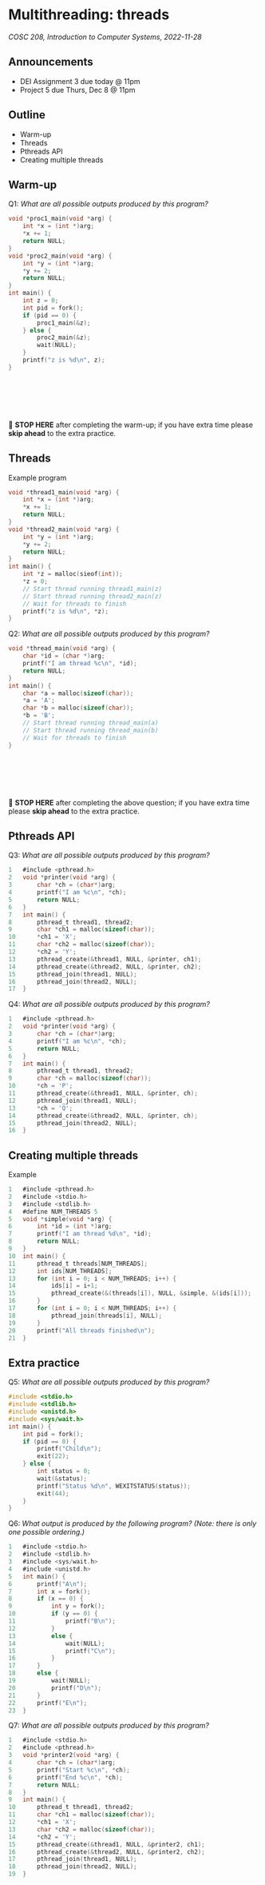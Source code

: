 # Multithreading: threads
_COSC 208, Introduction to Computer Systems, 2022-11-28_

## Announcements
* DEI Assignment 3 due today @ 11pm
* Project 5 due Thurs, Dec 8 @ 11pm 

## Outline
* Warm-up
* Threads
* Pthreads API
* Creating multiple threads

## Warm-up
Q1: _What are all possible outputs produced by this program?_
```C
void *proc1_main(void *arg) {
    int *x = (int *)arg;
    *x += 1;
    return NULL;
}
void *proc2_main(void *arg) {
    int *y = (int *)arg;
    *y += 2;
    return NULL;
}
int main() {
    int z = 0;
    int pid = fork();
    if (pid == 0) {
        proc1_main(&z);
    } else {
        proc2_main(&z);
        wait(NULL);
    }
    printf("z is %d\n", z);
}
```
```






```

🛑 **STOP HERE** after completing the warm-up; if you have extra time please **skip ahead** to the extra practice.

<div style="page-break-after: always;"></div>

## Threads
Example program
```C
void *thread1_main(void *arg) {
    int *x = (int *)arg;
    *x += 1;
    return NULL;
}
void *thread2_main(void *arg) {
    int *y = (int *)arg;
    *y += 2;
    return NULL;
}
int main() {
    int *z = malloc(sieof(int));
    *z = 0;
    // Start thread running thread1_main(z)
    // Start thread running thread2_main(z)
    // Wait for threads to finish
    printf("z is %d\n", *z);
}
```

<div style="page-break-after: always;"></div>

Q2: _What are all possible outputs produced by this program?_
```C
void *thread_main(void *arg) {
    char *id = (char *)arg;
    printf("I am thread %c\n", *id);
    return NULL;
}
int main() {
    char *a = malloc(sizeof(char));
    *a = 'A';
    char *b = malloc(sizeof(char));
    *b = 'B';
    // Start thread running thread_main(a)
    // Start thread running thread_main(b)
    // Wait for threads to finish
}
```
```






```
🛑 **STOP HERE** after completing the above question; if you have extra time please **skip ahead** to the extra practice.

<div style="page-break-after: always;"></div>

## Pthreads API
Q3: _What are all possible outputs produced by this program?_
```C
1   #include <pthread.h>
2   void *printer(void *arg) {
3       char *ch = (char*)arg;
4       printf("I am %c\n", *ch);
5       return NULL;
6   }
7   int main() {
8       pthread_t thread1, thread2;
9       char *ch1 = malloc(sizeof(char));
10      *ch1 = 'X';
11      char *ch2 = malloc(sizeof(char));
12      *ch2 = 'Y';
13      pthread_create(&thread1, NULL, &printer, ch1);
14      pthread_create(&thread2, NULL, &printer, ch2);
15      pthread_join(thread1, NULL);
16      pthread_join(thread2, NULL);
17  }
```

Q4: _What are all possible outputs produced by this program?_
```C
1   #include <pthread.h>
2   void *printer(void *arg) {
3       char *ch = (char*)arg;
4       printf("I am %c\n", *ch);
5       return NULL;
6   }
7   int main() {
8       pthread_t thread1, thread2;
9       char *ch = malloc(sizeof(char));
10      *ch = 'P';
11      pthread_create(&thread1, NULL, &printer, ch);
12      pthread_join(thread1, NULL);
13      *ch = 'Q';
14      pthread_create(&thread2, NULL, &printer, ch);
15      pthread_join(thread2, NULL);
16  }
```

<div style="page-break-after: always;"></div>

## Creating multiple threads
Example
```C
1   #include <pthread.h>
2   #include <stdio.h>
3   #include <stdlib.h>
4   #define NUM_THREADS 5
5   void *simple(void *arg) {
6       int *id = (int *)arg;
7       printf("I am thread %d\n", *id);
8       return NULL;
9   }
10  int main() {
11      pthread_t threads[NUM_THREADS];
12      int ids[NUM_THREADS];
13      for (int i = 0; i < NUM_THREADS; i++) {
14          ids[i] = i+1;
15          pthread_create(&(threads[i]), NULL, &simple, &(ids[i]));
16      } 
17      for (int i = 0; i < NUM_THREADS; i++) {
18          pthread_join(threads[i], NULL);
19      }
20      printf("All threads finished\n");
21  }
```

## Extra practice
Q5: _What are all possible outputs produced by this program?_
```C
#include <stdio.h>
#include <stdlib.h>
#include <unistd.h>
#include <sys/wait.h>
int main() {
    int pid = fork();
    if (pid == 0) {
        printf("Child\n");
        exit(22);
    } else {
        int status = 0;
        wait(&status);
        printf("Status %d\n", WEXITSTATUS(status));
        exit(44);
    }
}
```

<div style="page-break-after: always;"></div>

Q6: _What output is produced by the following program? (Note: there is only one possible ordering.)_
```C
1   #include <stdio.h>
2   #include <stdlib.h>
3   #include <sys/wait.h>
4   #include <unistd.h>
5   int main() {
6       printf("A\n");
7       int x = fork();
8       if (x == 0) {
9           int y = fork();
10          if (y == 0) {
11              printf("B\n");
12          }
13          else {
14              wait(NULL);
15              printf("C\n");
16          }
17      }
18      else {
19          wait(NULL);
20          printf("D\n");
21      }
22      printf("E\n");
23  }
```
  
Q7: _What are all possible outputs produced by this program?_
```C
1   #include <stdio.h>
2   #include <pthread.h>
3   void *printer2(void *arg) {
4       char *ch = (char*)arg;
5       printf("Start %c\n", *ch);
6       printf("End %c\n", *ch);
7       return NULL;
8   }
9   int main() {
10      pthread_t thread1, thread2;
11      char *ch1 = malloc(sizeof(char));
12      *ch1 = 'X';
13      char *ch2 = malloc(sizeof(char));
14      *ch2 = 'Y';
15      pthread_create(&thread1, NULL, &printer2, ch1);
16      pthread_create(&thread2, NULL, &printer2, ch2);
17      pthread_join(thread1, NULL);
18      pthread_join(thread2, NULL);
19  }
```